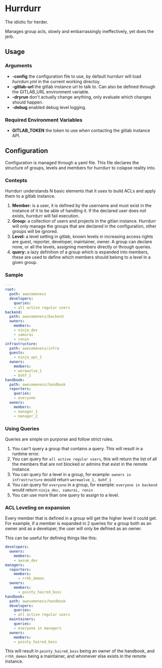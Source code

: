 # Hurrdurr

The idiotic for herder.

Manages group acls, slowly and embarrassingly ineffectively, yet does the jerb.

## Usage

### Arguments

- **-config** the configuration file to use, by default hurrdurr will load
  *hurrdurr.yml* in the current working directoy.
- **-gitlab-url** the gitlab instance url to talk to. Can also be defined
  through the GITLAB_URL environment variable.
- **-dryrun** don't actually change anything, only evaluate which changes
  should happen.
- **-debug** enabled debug level logging.

### Required Environment Variables

- **GITLAB_TOKEN** the token to use when contacting the gitlab instance API.

## Configuration

Configuration is managed through a yaml file. This file declares the
structure of groups, levels and members for hurrdurr to colapse reality into.

### Contepts

Hurrdurr understands N basic elements that it uses to build ACLs and apply
them to a gitlab instance.

1. **Member:** is a user, it is defined by the username and must exist in the
   instance of it to be able of handling it. If the declared user does not
   exists, hurrdurr will fail execution.
1. **Group:** a collection of users and projects in the gitlan instance.
   Hurrdurr will only manage the groups that are declared in the configuration,
   other groups will be ignored.
1. **Level:** a level setting in gitlab, known levels in increasing access
   rights are guest, reporter, developer, maintainer, owner. A group can
   declare none, or all the levels, assigning members directly or through
   queries.
1. **query:** a lazy definition of a group which is expanded into members,
   these are used to define which members should belong to a level in a given
   group.

### Sample

```yaml
---
root:
  path: awesomeness
  developers:
    queries:
    - all active regular users
backend:
  path: awesomeness/backend
  owners:
    members:
    - ninja_dev
    - samurai
    - ronin
infrastructure:
  path: awesomeness/infra
  guests:
    - ninja_ops_1
  owners:
    members:
    - werewolve_1
    - bohf_1
handbook:
  path: awesomeness/handbook
  reporters:
    queries:
    - everyone
  owners:
    members:
    - manager_1
    - manager_2
```

### Using Queries

Queries are simple on purporse and follow strict rules.

1. You can't query a group that contains a query. This will result in a runtime error.
1. You can query for `all active regular users`, this will return the list of all the members that are not blocked or admins that exist in the remote instance.
1. You can query for a level in a group, for example: `owners in infrastructure` would return `werewolve_1, bohf_1`
1. You can query for `everyone` in a group, for example: `everyone in backend` would return `ninja_dev, samurai, ronin`
1. You can use more than one query to assign to a level.

### ACL Leveling on expansion

Every member that is defined in a group will get the higher level it could
get. For example, if a member is expanded in 2 queries for a group both as an
owner and as a developer, the user will only be defined as an owner.

This can be useful for defining things like this:

```yaml
developers:
  owners:
    members:
    - awsum_dev
managers:
  reporters:
    members:
      - rrhh_demon
  owners:
    members:
      - pointy_haired_boss
handbook:
  path: awesomeness/handbook
  developers:
    queries:
    - all active regular users
  maintainers:
    queries:
    - everyone in managers
  owners:
    members:
    - pointy_haired_boss
```

This will result in `pointy_haired_boss` being an owner of the handbook, and
`rrhh_demon` being a maintainer, and whomever else exists in the remote instance.